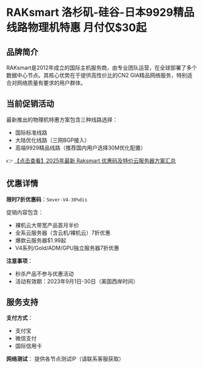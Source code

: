 # RAKsmart 洛杉矶-硅谷-日本9929精品线路物理机特惠 月付仅$30起

## 品牌简介

RAKsmart是2012年成立的国际主机服务商，由专业团队运营，在全球部署了多个数据中心节点。其核心优势在于提供高性价比的CN2 GIA精品网络服务，特别适合对网络质量有要求的用户群体。

## 当前促销活动

最新推出的物理机特惠方案包含三种线路选择：
- 国际标准线路
- 大陆优化线路（三网BGP接入）
- 高端9929精品线路（推荐国内用户选择30M优化配置）

👉 [【点击查看】2025年最新 Raksmart 优惠码及特价云服务器方案汇总](https://bit.ly/raksmart)

## 优惠详情

**限时7折优惠码**：`Sever-V4-30%dis`

促销内容包含：
- 裸机云大带宽产品首月半价
- 全系云服务器（含云机/裸机云）7折优惠
- 爆款云服务器$1.99起
- V4系列/Gold/ADM/GPU独立服务器7折优惠

**注意事项**：
- 秒杀产品不参与优惠活动
- 活动有效期：2023年9月1日-30日（美国西岸时间）

## 服务支持

**支付方式**：
- 支付宝
- 微信支付
- 国际信用卡

**网络测试**：
提供各节点测试IP（请联系客服获取）